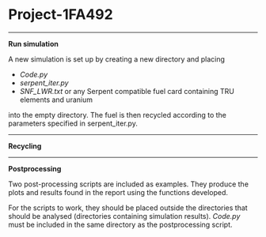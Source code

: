 # Project-1FA492
---
**Run simulation**

A new simulation is set up by creating a new directory and placing
- *Code.py*
- *serpent_iter.py*
- *SNF_LWR.txt* or any Serpent compatible fuel card containing TRU elements and uranium

into the empty directory. The fuel is then recycled according to the parameters specified in serpent_iter.py.

-----------------------------------
**Recycling**

-----------------------------------
**Postprocessing**

Two post-processing scripts are included as examples. They produce the plots and results found in the report using the functions developed.

For the scripts to work, they should be placed outside the directories that should be analysed (directories containing simulation results). 
*Code.py* must be included in the same directory as the postprocessing script.
